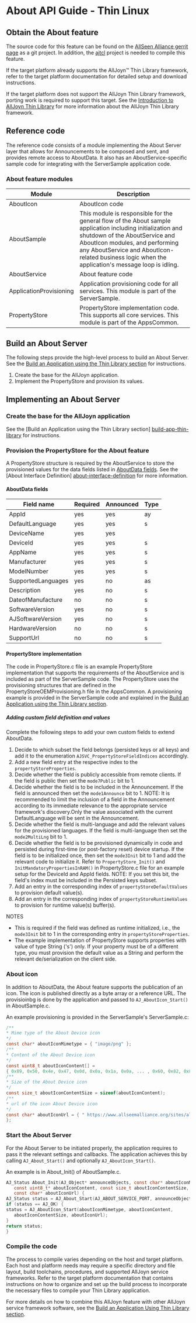 # About API Guide - Thin Linux

## Obtain the About feature 

The source code for this feature can be found on the [AllSeen 
Alliance gerrit page](https://git.allseenalliance.org/cgit/) 
as a git project. In addition, the [ajtcl](https://git.allseenalliance.org/cgit/core/ajtcl.git/) 
project is needed to compile this feature.

If the target platform already supports the AllJoyn&trade; 
Thin Library framework, refer to the target platform documentation 
for detailed setup and download instructions.

If the target platform does not support the AllJoyn Thin 
Library framework, porting work is required to support this 
target. See the [Introduction to AllJoyn Thin Library][intro-thin-library] 
for more information about the AllJoyn Thin Library framework.

## Reference code

The reference code consists of a module implementing the 
About Server layer that allows for Announcements to be 
composed and sent, and provides remote access to AboutData. 
It also has an AboutService-specific sample code for integrating 
with the ServerSample application code.

### About feature modules

| Module | Description |
|---|---|
| AboutIcon | AboutIcon code |
| AboutSample | This module is responsible for the general flow of the About sample application including initialization and shutdown of the AboutService and AboutIcon modules, and performing any AboutService and AboutIcon-related business logic when the application's message loop is idling.|
| AboutService | About feature code |
| ApplicationProvisioning | Application provisioning code for all services. This module is part of the ServerSample. |
| PropertyStore | PropertyStore implementation code. This supports all core services. This module is part of the AppsCommon. |

## Build an About Server

The following steps provide the high-level process to build an 
About Server. See the [Build an Application using the 
Thin Library section][build-app-thin-library] for instructions.

1. Create the base for the AllJoyn application. 
2. Implement the PropertyStore and provision its values. 

## Implementing an About Server
 
### Create the base for the AllJoyn application

See the [Build an Application using the Thin Library section]
[build-app-thin-library] for instructions.

### Provision the PropertyStore for the About feature

A PropertyStore structure is required by the AboutService to 
store the provisioned values for the data fields listed in 
[AboutData fields][about-data-fields]. See the [About Interface Definition]
[about-interface-definition] for more information.

#### AboutData fields

| Field name | Required | Announced | Type |
|---|---|---|---|
| AppId | yes | yes | ay |
| DefaultLanguage | yes | yes | s |
| DeviceName | yes | yes |  |
| DeviceId | yes | yes | s |
| AppName | yes | yes | s |
| Manufacturer | yes | yes | s |
| ModelNumber | yes | yes | s |
| SupportedLanguages | yes | no | as |
| Description | yes | no | s |
| DateofManufacture | no | no | s |
| SoftwareVersion | yes | no | s |
| AJSoftwareVersion | yes | no | s |
| HardwareVersion | no | no | s |
| SupportUrl | no | no | s |

#### PropertyStore implementation

The code in PropertyStore.c file is an example PropertyStore 
implementation that supports the requirements of the 
AboutService and is included as part of the ServerSample code.
The PropertyStore uses the provisioning structures that are 
defined in the PropertyStoreOEMProvisioning.h file in the AppsCommon. 
A provisioning example is provided in the ServerSample code and 
explained in the [Build an Application using the Thin Library section][build-app-thin-library].

##### Adding custom field definition and values

Complete the following steps to add your own custom fields 
to extend AboutData.

1. Decide to which subset the field belongs (persisted keys 
or all keys) and add it to the enumeration `AJSVC_PropertyStoreFieldIndices` 
accordingly.
2. Add a new field entry at the respective index to the 
`propertyStoreProperties`.
3. Decide whether the field is publicly accessible from 
remote clients. If the field is public then set the 
`mode7Public` bit to 1.
4. Decide whether the field is to be included in the 
Announcement. If the field is announced then set the 
`mode1Announce` bit to 1.
   NOTE: It is recommended to limit the inclusion of a field 
   in the Announcement according to its immediate relevance 
   to the appropriate service framework's discovery.Only the 
   value associated with the current DefaultLanguage will be 
   sent in the Announcement.
5. Decide whether the field is multi-language and add the 
relevant values for the provisioned languages. If the field 
is multi-language then set the `mode2MultiLng` bit to 1.
6. Decide whether the field is to be provisioned dynamically 
in code and persisted during first-time (or post-factory reset) 
device startup. If the field is to be initialized once, then 
set the `mode3Init` bit to 1 and add the relevant code to initialize it.
Refer to `PropertyStore_Init()` and `InitMandatoryPropertiesInRAM()` 
in PropertyStore.c file for an example setup for the DeviceId and 
AppId fields.
   NOTE:  If you set this bit, the field's index must be included 
   in the Persisted keys subset.
7. Add an entry in the corresponding index of `propertyStoreDefaultValues` 
to provision default value(s).
8. Add an entry in the corresponding index of `propertyStoreRuntimeValues` 
to provision for runtime value(s) buffer(s).

NOTES

* This is required if the field was defined as runtime initialized, 
i.e., the `mode3Init` bit to 1 in the corresponding entry in `propertyStoreProperties`.
* The example implementation of PropertyStore supports properties 
with value of type String ('s') only. If your property must be 
of a different type, you must provision the default value as a 
String and perform the relevant de/serialization on the client side.
 
### About icon

In addition to AboutData, the About feature supports the 
publication of an icon. The icon is published directly as a 
byte array or a reference URL. The provisioinbg is done by 
the application and passed to `AJ_AboutIcon_Start()` in AboutSample.c.

An example provisioning is provided in the ServerSample's ServerSample.c:

```c
/**
* Mime type of the About Device icon
*/
const char* aboutIconMimetype = { "image/png" };
/**
* Content of the About Device icon
*/
const uint8_t aboutIconContent[] =
{ 0x89, 0x50, 0x4e, 0x47, 0x0d, 0x0a, 0x1a, 0x0a, ... , 0x60, 0x82, 0x82 };
/**
* Size of the About Device icon
*/
const size_t aboutIconContentSize = sizeof(aboutIconContent);
/**
* url of the icon About Device icon
*/
const char* aboutIconUrl = { " https://www.allseemalliance.org/sites/all/themes/at_alljoyn/images/img-alljoyn-logo.png "
};
```

### Start the About Server

For the About Server to be initiated properly, the application 
requires to pass it the relevant settings and callbacks. 
The application achieves this by calling `AJ_About_Start()` 
and optionally `AJ_AboutIcon_Start()`.

An example is in About_Init() of AboutSample.c.

```c
AJ_Status About_Init(AJ_Object* announceObjects, const char* aboutIconMimetype, 
   const uint8_t* aboutIconContent, const size_t aboutIconContentSize, 
   const char* aboutIconUrl) {
AJ_Status status = AJ_About_Start(AJ_ABOUT_SERVICE_PORT, announceObjects); 
if (status == AJ_OK) {
status = AJ_AboutIcon_Start(aboutIconMimetype, aboutIconContent, 
   aboutIconContentSize, aboutIconUrl);
}
return status;
}
```

### Compile the code

The process to compile varies depending on the host and target 
platform. Each host and platform needs may require a specific 
directory and file layout, build toolchains, procedures, and 
supported AllJoyn service frameworks. Refer to the target 
platform documentation that contains instructions on how to 
organize and set up the build process to incorporate the 
necessary files to compile your Thin Library application.

For more details on how to combine this AllJoyn feature with 
other AllJoyn service framework software, see the [Build an 
Application Using Thin Library section][build-app-thin-library].

[build-app-thin-library]: /develop/tutorial/thin-app
[about-interface-definition]: /learn/core/about-announcement/interface
[about-data-fields]: #about-data-fields
[intro-thin-library]: /learn/core/thin-core